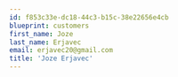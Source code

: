 ```yaml
---
id: f853c33e-dc18-44c3-b15c-38e22656e4cb
blueprint: customers
first_name: Joze
last_name: Erjavec
email: erjavec20@gmail.com
title: 'Joze Erjavec'
---
```

